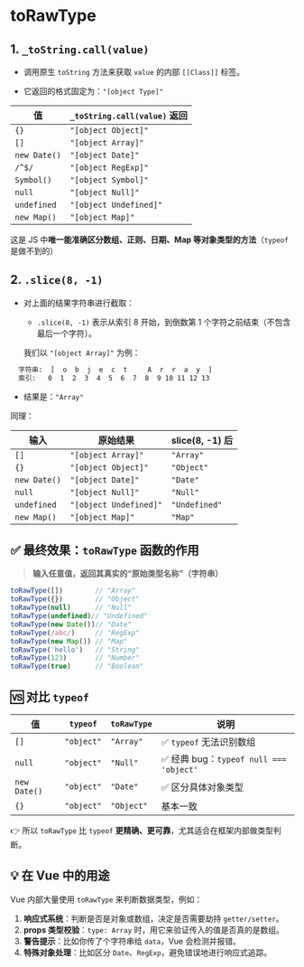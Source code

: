 #  toRawType 

## 1. `_toString.call(value)`

- 调用原生 `toString` 方法来获取 `value` 的内部 `[[Class]]` 标签。

- 它返回的格式固定为：`"[object Type]"`
  
  

| 值           | `_toString.call(value)` 返回 |
| ------------ | ---------------------------- |
| `{} `        | `"[object Object]"`          |
| `[]`         | `"[object Array]"`           |
| `new Date()` | `"[object Date]"`            |
| `/^$/`       | `"[object RegExp]"`          |
| `Symbol()`   | `"[object Symbol]"`          |
| `null`       | `"[object Null]"`            |
| `undefined`  | `"[object Undefined]"`       |
| `new Map()`  | `"[object Map]"`             |



 这是 JS 中**唯一能准确区分数组、正则、日期、Map 等对象类型的方法**（`typeof` 是做不到的） 

## 2. `.slice(8, -1)`

- 对上面的结果字符串进行截取：

  - `.slice(8, -1)` 表示从索引 8 开始，到倒数第 1 个字符之前结束（不包含最后一个字符）。

  

   我们以 `"[object Array]"` 为例： 

``` tex
  字符串:  [  o  b  j  e  c  t     A  r  r  a  y  ]
  索引:   0  1  2  3  4  5  6  7  8  9 10 11 12 13
```

- 结果是：`"Array"`

 同理： 

| 输入         | 原始结果               | slice(8, -1) 后 |
| ------------ | ---------------------- | --------------- |
| `[]`         | `"[object Array]"`     | `"Array"`       |
| `{}`         | `"[object Object]"`    | `"Object"`      |
| `new Date()` | `"[object Date]"`      | `"Date"`        |
| `null`       | `"[object Null]"`      | `"Null"`        |
| `undefined`  | `"[object Undefined]"` | `"Undefined"`   |
| `new Map()`  | `"[object Map]"`       | `"Map"`         |

## ✅ 最终效果：`toRawType` 函数的作用

> **输入任意值，返回其真实的“原始类型名称”（字符串）**

```js
toRawType([])        // "Array"
toRawType({})        // "Object"
toRawType(null)      // "Null"
toRawType(undefined)// "Undefined"
toRawType(new Date())// "Date"
toRawType(/abc/)     // "RegExp"
toRawType(new Map()) // "Map"
toRawType('hello')   // "String"
toRawType(123)       // "Number"
toRawType(true)      // "Boolean"
```

## 🆚 对比 `typeof`

| 值           | `typeof`   | `toRawType` | 说明                                   |
| ------------ | ---------- | ----------- | -------------------------------------- |
| `[]`         | `"object"` | `"Array"`   | ✅ `typeof` 无法识别数组                |
| `null`       | `"object"` | `"Null"`    | ✅ 经典 bug：`typeof null === 'object'` |
| `new Date()` | `"object"` | `"Date"`    | ✅ 区分具体对象类型                     |
| `{}`         | `"object"` | `"Object"`  | 基本一致                               |

👉 所以 `toRawType` 比 `typeof` **更精确、更可靠**，尤其适合在框架内部做类型判断。

## 💡 在 Vue 中的用途

Vue 内部大量使用 `toRawType` 来判断数据类型，例如：

1. **响应式系统**：判断是否是对象或数组，决定是否需要劫持 `getter/setter`。
2. **props 类型校验**：`type: Array` 时，用它来验证传入的值是否真的是数组。
3. **警告提示**：比如你传了个字符串给 `data`，Vue 会检测并报错。
4. **特殊对象处理**：比如区分 `Date`、`RegExp`，避免错误地进行响应式追踪。







